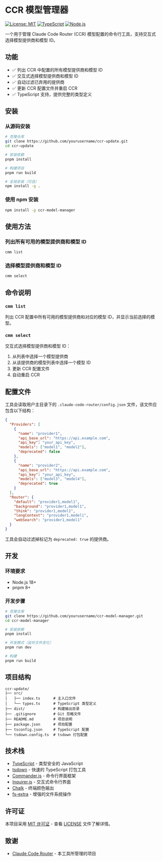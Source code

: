 # CCR 模型管理器

[![License: MIT](https://img.shields.io/badge/License-MIT-yellow.svg)](https://opensource.org/licenses/MIT)
[![TypeScript](https://img.shields.io/badge/TypeScript-5.0+-blue.svg)](https://www.typescriptlang.org/)
[![Node.js](https://img.shields.io/badge/Node.js-18+-green.svg)](https://nodejs.org/)

一个用于管理 Claude Code Router (CCR) 模型配置的命令行工具，支持交互式选择模型提供商和模型 ID。

## 功能

- ✅ 列出 CCR 中配置的所有模型提供商和模型 ID
- ✅ 交互式选择模型提供商和模型 ID
- ✅ 自动过滤已弃用的提供商
- ✅ 更新 CCR 配置文件并重启 CCR
- ✅ TypeScript 支持，提供完整的类型定义

## 安装

### 从源码安装

```bash
# 克隆仓库
git clone https://github.com/yourusername/ccr-update.git
cd ccr-update

# 安装依赖
pnpm install

# 构建项目
pnpm run build

# 全局安装（可选）
npm install -g .
```

### 使用 npm 安装

```bash
npm install -g ccr-model-manager
```

## 使用方法

### 列出所有可用的模型提供商和模型 ID

```bash
cmm list
```

### 选择模型提供商和模型 ID

```bash
cmm select
```

## 命令说明

### `cmm list`

列出 CCR 配置中所有可用的模型提供商和对应的模型 ID，并显示当前选择的模型。

### `cmm select`

交互式选择模型提供商和模型 ID：

1. 从列表中选择一个模型提供商
2. 从该提供商的模型列表中选择一个模型 ID
3. 更新 CCR 配置文件
4. 自动重启 CCR

## 配置文件

工具会读取用户主目录下的 `.claude-code-router/config.json` 文件，该文件应包含以下结构：

```json
{
  "Providers": [
    {
      "name": "provider1",
      "api_base_url": "https://api.example.com",
      "api_key": "your_api_key",
      "models": ["model1", "model2"],
      "deprecated": false
    },
    {
      "name": "provider2",
      "api_base_url": "https://api.example.com",
      "api_key": "your_api_key",
      "models": ["model3", "model4"],
      "deprecated": true
    }
  ],
  "Router": {
    "default": "provider1,model1",
    "background": "provider1,model1",
    "think": "provider1,model1",
    "longContext": "provider1,model1",
    "webSearch": "provider1,model1"
  }
}
```

工具会自动过滤掉标记为 `deprecated: true` 的提供商。

## 开发

### 环境要求

- Node.js 18+
- pnpm 8+

### 开发步骤

```bash
# 克隆仓库
git clone https://github.com/yourusername/ccr-model-manager.git
cd ccr-model-manager

# 安装依赖
pnpm install

# 开发模式（监听文件变化）
pnpm run dev

# 构建
pnpm run build
```

## 项目结构

```
ccr-update/
├── src/
│   ├── index.ts      # 主入口文件
│   └── types.ts      # TypeScript 类型定义
├── dist/             # 构建输出目录
├── .gitignore        # Git 忽略文件
├── README.md         # 项目说明
├── package.json      # 项目配置
├── tsconfig.json     # TypeScript 配置
└── tsdown.config.ts  # tsdown 打包配置
```

## 技术栈

- [TypeScript](https://www.typescriptlang.org/) - 类型安全的 JavaScript
- [tsdown](https://github.com/sxzz/tsdown) - 快速的 TypeScript 打包工具
- [Commander.js](https://commander.js/) - 命令行界面框架
- [Inquirer.js](https://github.com/SBoudrias/Inquirer.js/) - 交互式命令行界面
- [Chalk](https://github.com/chalk/chalk) - 终端颜色输出
- [fs-extra](https://github.com/jprichardson/node-fs-extra) - 增强的文件系统操作

## 许可证

本项目采用 [MIT 许可证](LICENSE) - 查看 [LICENSE](LICENSE) 文件了解详情。

## 致谢

- [Claude Code Router](https://github.com/example/claude-code-router) - 本工具所管理的项目
